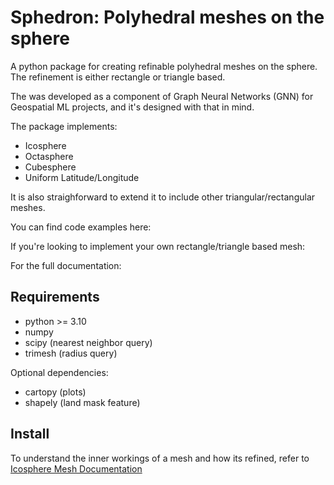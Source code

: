# Sphedron: Polyhedral meshes on the sphere

A python package for creating refinable polyhedral meshes on the sphere. The refinement is either rectangle or triangle based.

The was developed as a component of Graph Neural Networks (GNN) for Geospatial ML projects, and it's designed with that in mind.

The package implements:

- Icosphere 
- Octasphere
- Cubesphere
- Uniform Latitude/Longitude 

It is also straighforward to extend it to include other triangular/rectangular meshes.

You can find code examples here:

If you're looking to implement your own rectangle/triangle based mesh:

For the full documentation:

## Requirements
- python >= 3.10
- numpy
- scipy (nearest neighbor query)
- trimesh (radius query)

Optional dependencies:
- cartopy (plots)
- shapely (land mask feature)

## Install


To understand the inner workings of a mesh and how its refined, refer to
[Icosphere Mesh Documentation](./docs/icosphere.md)
